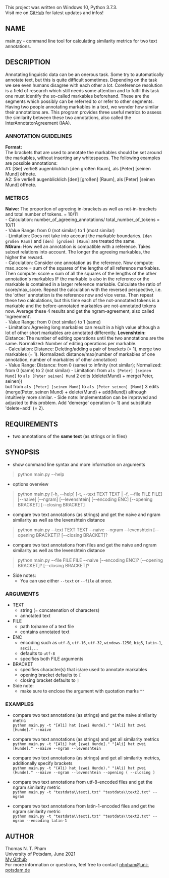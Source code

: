 This project was written on Windows 10, Python 3.7.3.  
Visit me on [GitHub](https://github.com/thommy24/InterAnnotatorAgreement) for latest updates and infos!

## NAME
main.py - command line tool for calculating similarity metrics for two text annotations.

## DESCRIPTION
Annotating linguistic data can be an onerous task. Some try to automatically annotate text, but this is quite difficult sometimes. Depending on the task we see even humans disagree with each other a lot. Coreference resolution is a field of research which still needs some attention and to fulfil this task one must identify the so-called markables beforehand. These are the segments which possibly can be referred to or refer to other segments. Having two people annotating markables in a text, we wonder how similar their annotations are. This program provides three useful metrics to assess the similarity between these two annotations, also called the InterAnnotatorAgreement (IAA).

### ANNOTATION GUIDELINES
**Format:**  
The brackets that are used to annotate the markables should be set around the markables, without inserting any whitespaces. The following examples are possible annotations:  
A1: [Sie] verließ augenblicklich [den großen Raum], als [Peter] [seinen Mund] öffnete.  
A2: Sie verließ augenblicklich [den] [großen] [Raum], als [Peter] [seinen Mund] öffnete.  

### METRICS
**Naive:** The proportion of agreeing in-brackets as well as not-in-brackets and total number of tokens. = 10/11  
    - Calculation: number_of_agreeing_annotations/ total_number_of_tokens = 10/11  
    - Value Range: from 0 (not similar) to 1 (most similar)  
    - Limitation: Does not take into account the markable boundaries. `[den großen Raum]` and `[den] [großen] [Raum]` are treated the same.  
**NGram:** How well an annotation is compatible with a reference. Takes subset relations into account. The longer the agreeing markables, the higher the reward.  
    - Calculation: Consider one annotation as the reference. Now compute: max_score = sum of the squares of the lengths of all reference markables. Then compute: score = sum of all the squares of the lengths of the other annotation's markables IF the markable is also in the reference  or the markable is contained in a larger reference markable. Calculate the ratio of score/max_score. Repeat the calculation with the reversed perspective, i.e. the 'other' annotation is the reference now and vice versa. Then repeat these two calculations, but this time each of the not-annotated tokens is a markable and the before-annotated markables are not-annotated tokens now. Average these 4 results and get the ngram-agreement, also called 'ngreement'.  
    - Value Range: from 0 (not similar) to 1 (same)  
    - Limitation: Agreeing long markables can result in a high value although a lot of other short markables are annotated differently.
**Levenshtein:** Distance: The number of editing operations until the two annotations are the same. Normalized: Number of editing operations per markable.  
    - Calculation: Distance: Deleting/adding a pair of brackets (= 1), merge two markables (= 1). Normalized: distance/max(number of markables of one annotation, number of markables of other annotation)  
    - Value Range: Distance: from 0 (same) to infinity (not similar); Normalized: from 0 (same) to 2 (not similar)
    - Limitation: from `als [Peter] [seinen Mund]` to `als [Peter seinen] Mund` 2 edits (delete(Mund) + merge(Peter, seinen))  
    but from `als [Peter] [seinen Mund]` to `als [Peter seinen] [Mund]` 3 edits (merge(Peter, seinen Mund) + delete(Mund) + add(Mund)) although intuitively more similar.
    - Side note: Implementation can be improved and adjusted to this problem. Add 'demerge' operation (= 1) and substitute 'delete+add' (= 2).

##  REQUIREMENTS
- two annotations of the **same text** (as strings or in files)

## SYNOPSIS
- show command line syntax and more information on arguments
> python main.py --help

- options overview
> python main.py [-h, --help] [-t, --text TEXT TEXT | -f, --file FILE FILE] [--naive] [--ngram] [--levenshtein] [--encoding ENC] [--opening BRACKET] [--closing BRACKET]

- compare two text annotations (as strings) and get the naive and ngram similarity as well as the levenshtein distance
> python main.py --text TEXT TEXT --naive --ngram --levenshtein [--opening BRACKET]? [--closing BRACKET]?

- compare two text annotations from files and get the naive and ngram similarity as well as the levenshtein distance
> python main.py --file FILE FILE --naive [--encoding ENC]? [--opening BRACKET]? [--closing BRACKET]?

- Side notes:
    - You can use either `--text` or `--file` at once.

### ARGUMENTS
- TEXT
    - string (= concatenation of characters)
    - annotated text
- FILE
    - path to/name of a text file
    - contains annotated text
- ENC
    - encoding such as `utf-8`, `utf-16`, `utf-32`, `windows-1250`, `big5`, `latin-1`, `ascii`, ...
    - defaults to `utf-8`
    - specifies both FILE arguments
- BRACKET
    - specifies character(s) that is/are used to annotate markables
    - opening bracket defaults to `[`
    - closing bracket defaults to `]`
- Side note:
    - make sure to enclose the argument with quotation marks `""`

### EXAMPLES
- compare two text annotations (as strings) and get the naive similarity metric  
`python main.py -t "[Ali] hat [zwei Hunde]." "[Ali] hat zwei [Hunde]." --naive`

- compare two text annotations (as strings) and get all similarity metrics  
`python main.py -t "[Ali] hat [zwei Hunde]." "[Ali] hat zwei [Hunde]." --naive --ngram --levenshtein`

- compare two text annotations (as strings) and get all similarity metrics, additionally specify brackets  
`python main.py -t "(Ali) hat (zwei Hunde)." "(Ali) hat zwei (Hunde)." --naive --ngram --levenshtein --opening ( --closing )`

- compare two text annotations from utf-8-encoded files and get the ngram similarity metric  
`python main.py -t "testdata\\text1.txt" "testdata\\text2.txt" --ngram`

- compare two text annotations from latin-1-encoded files and get the ngram similarity metric  
`python main.py -t "testdata\\text1.txt" "testdata\\text2.txt" --ngram --encoding latin-1`

## AUTHOR
Thomas N. T. Pham  
University of Potsdam, June 2021  
[My Github](https://github.com/thommy24/InterAnnotatorAgreement)  
For more information or questions, feel free to contact nhpham@uni-potsdam.de